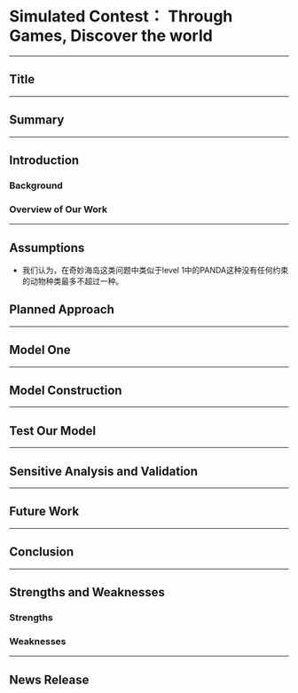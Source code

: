 # Simulated Contest： Through Games, Discover the world

---

## Title

---

## Summary

---

## Introduction

### Background

### Overview of Our Work

---

## Assumptions

* 我们认为，在奇妙海岛这类问题中类似于level 1中的PANDA这种没有任何约束的动物种类最多不超过一种。

## Planned Approach

---

## Model One

---

## Model Construction

---

## Test Our Model

---

## Sensitive Analysis and Validation

---

## Future Work

---

## Conclusion

---

## Strengths and Weaknesses

### Strengths

### Weaknesses

---

## News Release

